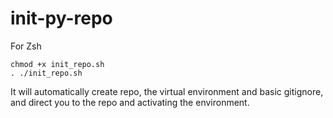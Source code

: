 # init-py-repo

For Zsh

```
chmod +x init_repo.sh
. ./init_repo.sh
```

It will automatically create repo, the virtual environment and basic gitignore, and direct you to the repo and activating the environment.
